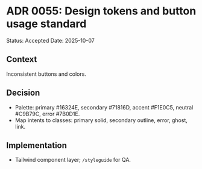 
# ADR 0055: Design tokens and button usage standard
Status: Accepted
Date: 2025-10-07

## Context
Inconsistent buttons and colors.

## Decision
- Palette: primary #16324E, secondary #71816D, accent #F1E0C5, neutral #C9B79C, error #7B0D1E.
- Map intents to classes: primary solid, secondary outline, error, ghost, link.

## Implementation
- Tailwind component layer; `/styleguide` for QA.
